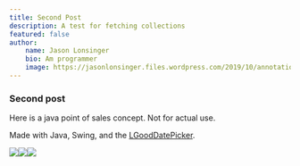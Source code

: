 ```yaml
---
title: Second Post
description: A test for fetching collections
featured: false
author: 
    name: Jason Lonsinger
    bio: Am programmer
    image: https://jasonlonsinger.files.wordpress.com/2019/10/annotation-2019-10-31-164021-1.png?w=1024
---
```


### Second post

<p>Here is a java point of sales concept. Not for actual use.</p><p>Made with Java, Swing, and the <a href="https://github.com/LGoodDatePicker/LGoodDatePicker.git" rel="noopener noreferrer nofollow">LGoodDatePicker</a>.</p><p><img src="https://jasonlonsinger.files.wordpress.com/2019/10/annotation-2019-10-31-164021-1.png?w=1024" caption="" ref=""><img src="https://jasonlonsinger.files.wordpress.com/2019/10/nnn-1.png?w=1024" caption="" ref=""><img src="https://jasonlonsinger.files.wordpress.com/2019/10/nnn.pngjkjkj.png?w=1024" caption="" ref=""></p>



